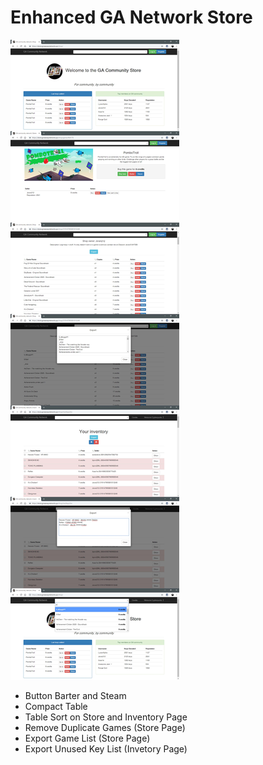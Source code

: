 # Enhanced GA Network Store
![EGN](https://github.com/adhiwena/ganetwork/blob/master/egn.jpg)
* Button Barter and Steam
* Compact Table
* Table Sort on Store and Inventory Page
* Remove Duplicate Games (Store Page)
* Export Game List (Store Page)
* Export Unused Key List (Invetory Page)
